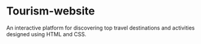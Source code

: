 # Tourism-website
An interactive platform for discovering top travel destinations and activities designed using HTML and CSS.

